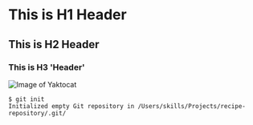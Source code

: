 # This is H1 Header

## This is H2 Header

### This is H3 'Header'

![Image of Yaktocat](https://octodex.github.com/images/yaktocat.png)

```
$ git init
Initialized empty Git repository in /Users/skills/Projects/recipe-repository/.git/
```
